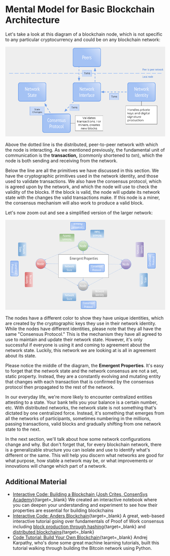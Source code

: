 # Mental Model for Basic Blockchain Architecture

Let's take a look at this diagram of a blockchain node, which is not specific to any particular cryptocurrency and could be on any blockchain network:

![basic diagram of blockchain node](../../../img/S01/ag-blockchain-1.png)

Above the dotted line is the distributed, peer-to-peer network with which the node is interacting. As we mentioned previously, the fundamental unit of communication is the **transaction,** (commonly shortened to _txn_), which the node is both sending and receiving from the network.

Below the line are all the primitives we have discussed in this section. We have the cryptographic primitives used in the network identity, and those used to validate transactions. We also have the consensus protocol, which is agreed upon by the network, and which the node will use to check the validity of the blocks. If the block is valid, the node will update its network state with the changes the valid transactions make. If this node is a miner, the consensus mechanism will also work to produce a valid block.

Let's now zoom out and see a simplified version of the larger network:

![basic diagram of a blockchain network](../../../img/S01/ag-blockchain-2.png)

The nodes have a different color to show they have unique identities, which are created by the cryptographic keys they use in their network identity. While the nodes have different identities, please note that they all have the same "Consensus Protocol." This is the mechanism they have all agreed to use to maintain and update their network state. However, it's only successful if everyone is using it and coming to agreement about the network state. Luckily, this network we are looking at is all in agreement about its state.

Please notice the middle of the diagram, the **Emergent Properties**. It's easy to forget that the network state and the network consensus are not a set, static property. Instead, they are a constantly evolving and mutating entity that changes with each transaction that is confirmed by the consensus protocol then propagated to the rest of the network.

In our everyday life, we're more likely to encounter centralized entities attesting to a state. Your bank tells you your balance is a certain number, etc. With distributed networks, the network state is not something that's dictated by one centralized force. Instead, it's something that emerges from all the networks of participants, sometimes numbering in the millions, passing transactions, valid blocks and gradually shifting from one network state to the next.

In the next section, we'll talk about how some network configurations change and why. But don't forget that, for every blockchain network, there is a generalizable structure you can isolate and use to identify what's different or the same. This will help you discern what networks are good for what purpose, how stable a network may be, or what improvements or innovations will change which part of a network.

## Additional Material

- [Interactive Code: Building a Blockchain (Josh Crites, ConsenSys Academy)](https://observablehq.com/@consensys-academy/building-a-blockchain){target=\_blank} We created an interactive notebook where you can deepen your understanding and experiment to see how their properties are essential for building blockchains
- [Interactive Code: Anders Blockchain](https://andersbrownworth.com/blockchain/){target=\_blank} A great, web-based interactive tutorial going over fundamentals of Proof of Work consensus including [block production through hashing](https://andersbrownworth.com/blockchain/block){target=\_blank} and [distributed blockchains](https://andersbrownworth.com/blockchain/distributed){target=\_blank}
- [Code Tutorial: Build Your Own Blockchain](https://karpathy.github.io/2021/06/21/blockchain/){target=\_blank} Andrej Karpathy, who's done some great machine learning tutorials, built this tutorial walking through building the Bitcoin network using Python.

